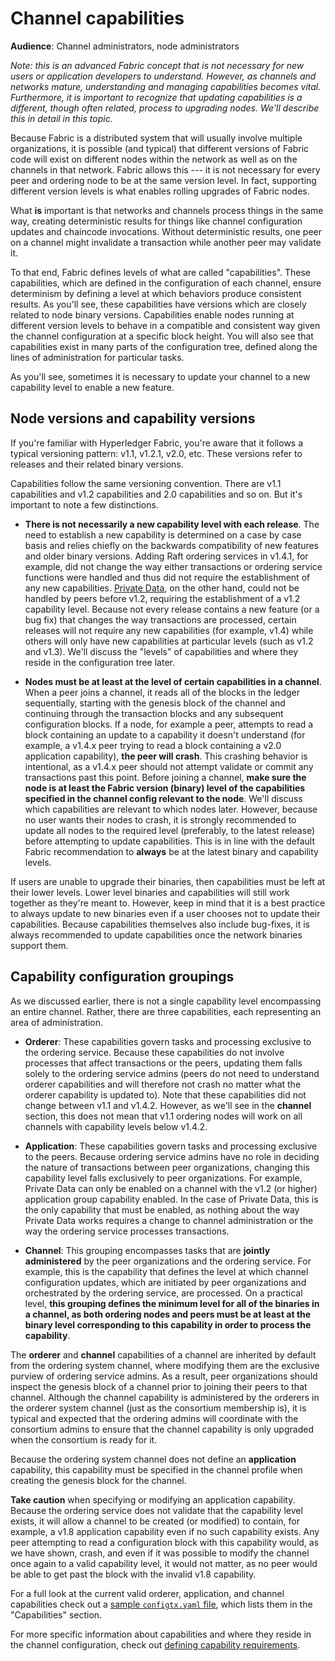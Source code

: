 # Channel capabilities

**Audience**: Channel administrators, node administrators

*Note: this is an advanced Fabric concept that is not necessary for new users or application developers to understand. However, as channels and networks mature, understanding and managing capabilities becomes vital. Furthermore, it is important to recognize that updating capabilities is a different, though often related, process to upgrading nodes. We'll describe this in detail in this topic.*

Because Fabric is a distributed system that will usually involve multiple organizations, it is possible (and typical) that different versions of Fabric code will exist on different nodes within the network as well as on the channels in that network. Fabric allows this --- it is not necessary for every peer and ordering node to be at the same version level. In fact, supporting different version levels is what enables rolling upgrades of Fabric nodes.

What **is** important is that networks and channels process things in the same way, creating deterministic results for things like channel configuration updates and chaincode invocations. Without deterministic results, one peer on a channel might invalidate a transaction while another peer may validate it.

To that end, Fabric defines levels of what are called "capabilities". These capabilities, which are defined in the configuration of each channel, ensure determinism by defining a level at which behaviors produce consistent results. As you'll see, these capabilities have versions which are closely related to node binary versions. Capabilities enable nodes running at different version levels to behave in a compatible and consistent way given the channel configuration at a specific block height. You will also see that capabilities exist in many parts of the configuration tree, defined along the lines of administration for particular tasks.

As you'll see, sometimes it is necessary to update your channel to a new capability level to enable a new feature.

## Node versions and capability versions

If you're familiar with Hyperledger Fabric, you're aware that it follows a typical versioning pattern: v1.1, v1.2.1, v2.0, etc. These versions refer to releases and their related binary versions.

Capabilities follow the same versioning convention. There are v1.1 capabilities and v1.2 capabilities and 2.0 capabilities and so on. But it's important to note a few distinctions.

* **There is not necessarily a new capability level with each release**.
  The need to establish a new capability is determined on a case by case basis and relies chiefly on the backwards compatibility of new features and older binary versions. Adding Raft ordering services in v1.4.1, for example, did not change the way either transactions or ordering service functions were handled and thus did not require the establishment of any new capabilities. [Private Data](./private-data/private-data.html), on the other hand, could not be handled by peers before v1.2, requiring the establishment of a v1.2 capability level. Because not every release contains a new feature (or a bug fix) that changes the way transactions are processed, certain releases will not require any new capabilities (for example, v1.4) while others will only have new capabilities at particular levels (such as v1.2 and v1.3). We'll discuss the "levels" of capabilities and where they reside in the configuration tree later.

* **Nodes must be at least at the level of certain capabilities in a channel**.
  When a peer joins a channel, it reads all of the blocks in the ledger sequentially, starting with the genesis block of the channel and continuing through the transaction blocks and any subsequent configuration blocks. If a node, for example a peer, attempts to read a block containing an update to a capability it doesn't understand (for example, a v1.4.x peer trying to read a block containing a v2.0 application capability), **the peer will crash**. This crashing behavior is intentional, as a v1.4.x peer should not attempt validate or commit any transactions past this point. Before joining a channel, **make sure the node is at least the Fabric version (binary) level of the capabilities specified in the channel config relevant to the node**. We'll discuss which capabilities are relevant to which nodes later. However, because no user wants their nodes to crash, it is strongly recommended to update all nodes to the required level (preferably, to the latest release) before attempting to update capabilities. This is in line with the default Fabric recommendation to **always** be at the latest binary and capability levels.

If users are unable to upgrade their binaries, then capabilities must be left at their lower levels. Lower level binaries and capabilities will still work together as they're meant to. However, keep in mind that it is a best practice to always update to new binaries even if a user chooses not to update their capabilities. Because capabilities themselves also include bug-fixes, it is always recommended to update capabilities once the network binaries support them.

## Capability configuration groupings

As we discussed earlier, there is not a single capability level encompassing an entire channel. Rather, there are three capabilities, each representing an area of administration.

* **Orderer**: These capabilities govern tasks and processing exclusive to the ordering service. Because these capabilities do not involve processes that affect transactions or the peers, updating them falls solely to the ordering service admins (peers do not need to understand orderer capabilities and will therefore not crash no matter what the orderer capability is updated to). Note that these capabilities did not change between v1.1 and v1.4.2. However, as we'll see in the **channel** section, this does not mean that v1.1 ordering nodes will work on all channels with capability levels below v1.4.2.

* **Application**: These capabilities govern tasks and processing exclusive to the peers. Because ordering service admins have no role in deciding the nature of transactions between peer organizations, changing this capability level falls exclusively to peer organizations. For example, Private Data can only be enabled on a channel with the v1.2 (or higher) application group capability enabled. In the case of Private Data, this is the only capability that must be enabled, as nothing about the way Private Data works requires a change to channel administration or the way the ordering service processes transactions.

* **Channel**: This grouping encompasses tasks that are **jointly administered** by the peer organizations and the ordering service. For example, this is the capability that defines the level at which channel configuration updates, which are initiated by peer organizations and orchestrated by the ordering service, are processed. On a practical level, **this grouping defines the minimum level for all of the binaries in a channel, as both ordering nodes and peers must be at least at the binary level corresponding to this capability in order to process the capability**.

The **orderer** and **channel** capabilities of a channel are inherited by default from the ordering system channel, where modifying them are the exclusive purview of ordering service admins. As a result, peer organizations should inspect the genesis block of a channel prior to joining their peers to that channel. Although the channel capability is administered by the orderers in the orderer system channel (just as the consortium membership is), it is typical and expected that the ordering admins will coordinate with the consortium admins to ensure that the channel capability is only upgraded when the consortium is ready for it.

Because the ordering system channel does not define an **application** capability, this capability must be specified in the channel profile when creating the genesis block for the channel.

**Take caution** when specifying or modifying an application capability. Because the ordering service does not validate that the capability level exists, it will allow a channel to be created (or modified) to contain, for example, a v1.8 application capability even if no such capability exists. Any peer attempting to read a configuration block with this capability would, as we have shown, crash, and even if it was possible to modify the channel once again to a valid capability level, it would not matter, as no peer would be able to get past the block with the invalid v1.8 capability.

For a full look at the current valid orderer, application, and channel capabilities check out a [sample `configtx.yaml` file](http://github.com/osdi23p228/fabric/blob/{BRANCH}/sampleconfig/configtx.yaml), which lists them in the "Capabilities" section.

For more specific information about capabilities and where they reside in the channel configuration, check out [defining capability requirements](capability_requirements.html).

<!--- Licensed under Creative Commons Attribution 4.0 International License
https://creativecommons.org/licenses/by/4.0/ -->
